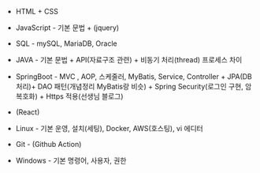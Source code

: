 - HTML + CSS

- JavaScript - 기본 문법 + (jquery)

- SQL - mySQL, MariaDB, Oracle

- JAVA - 기본 문법 + API(자료구조 관련) + 비동기 처리(thread) 프로세스 차이

- SpringBoot - MVC , AOP, 스케줄러, MyBatis, Service, Controller + JPA(DB 처리)+ DAO 패턴(개념정리 MyBatis랑 비슷) + Spring Security(로그인 구현, 암복호화) + Https 적용(선생님 블로그)

- (React)

- Linux - 기본 운영, 설치(세팅), Docker, AWS(호스팅), vi 에디터

- Git - (Github Action)

- Windows - 기본 명령어, 사용자, 권한

